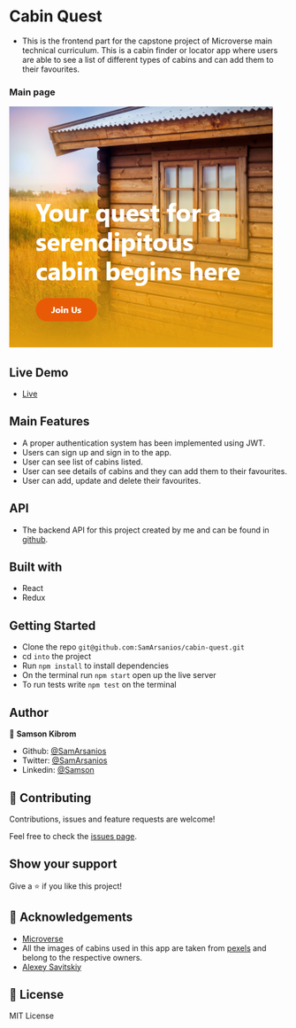 # Cabin Quest

- This is the frontend part for the capstone project of Microverse main technical curriculum.
  This is a cabin finder or locator app where users are able to see a list of different types of cabins and can add them to their favourites. 

 ### Main page

![Photo](src/assets/images/screenshot-1.png)


## Live Demo

- [Live](https://cabinquest.herokuapp.com/)

## Main Features

- A proper authentication system has been implemented using JWT.
- Users can sign up and sign in to the app.
- User can see list of cabins listed.
- User can see details of cabins and they can add them to their favourites.
- User can add, update and delete their favourites.

## API

- The backend API for this project created by me and can be found in [github](https://github.com/SamArsanios/cabin-quest-ap).

## Built with

- React
- Redux


## Getting Started

- Clone the repo `git@github.com:SamArsanios/cabin-quest.git`
- cd `into` the project
- Run `npm install` to install dependencies
- On the terminal run `npm start` open up the live server
- To run tests write `npm test` on the terminal

## Author

👤 **Samson Kibrom**

- Github: [@SamArsanios](https://github.com/SamArsanios)
- Twitter: [@SamArsanios](https://twitter.com/SamArsanios)
- Linkedin: [@Samson](https://www.linkedin.com/in/samson-kibrom)

## 🤝 Contributing

Contributions, issues and feature requests are welcome!

Feel free to check the [issues page](issues/).

## Show your support

Give a ⭐️ if you like this project!

## 👏 Acknowledgements

- [Microverse](issues/)
- All the images of cabins used in this app are taken from [pexels](https://www.pexels.com/) and belong to the respective owners.
- [Alexey Savitskiy](https://www.behance.net/alexey_savitskiy)

## 📝 License

MIT License
